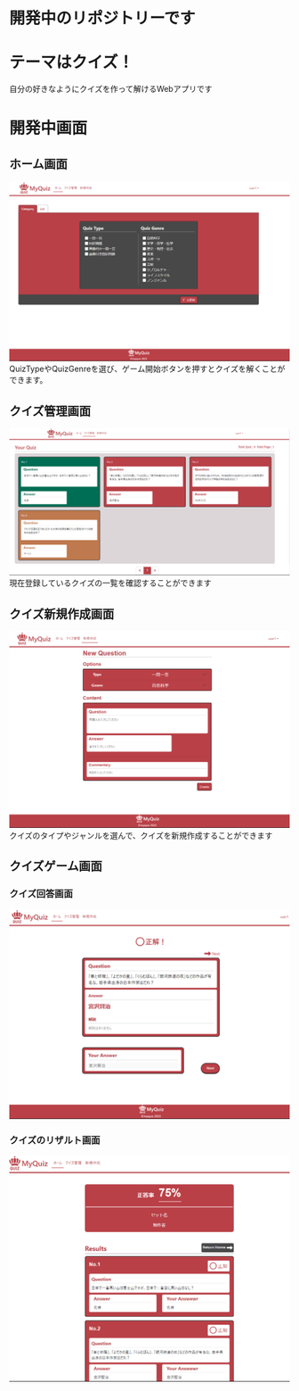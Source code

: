 # 開発中のリポジトリーです

# テーマはクイズ！
自分の好きなようにクイズを作って解けるWebアプリです

# 開発中画面

## ホーム画面
![Alt text](readme_context/home_screen.png)
QuizTypeやQuizGenreを選び、ゲーム開始ボタンを押すとクイズを解くことができます。

## クイズ管理画面
![Alt text](readme_context/quizmanager_screen.png)
現在登録しているクイズの一覧を確認することができます

## クイズ新規作成画面
![Alt text](readme_context/quizcreate_screen.png)
クイズのタイプやジャンルを選んで、クイズを新規作成することができます

## クイズゲーム画面

### クイズ回答画面
![Alt text](readme_context/quizgame_screen.png)

### クイズのリザルト画面
![Alt text](readme_context/quiz_result_screen.png)